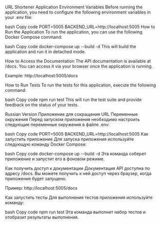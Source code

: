 URL Shortener Application
Environment Variables
Before running the application, you need to configure the following environment variables in your .env file:

bash
Copy code
PORT=5005
BACKEND_URL=http://localhost:5005
How to Run the Application
To run the application, you can use the following Docker Compose command:

bash
Copy code
docker-compose up --build -d
This will build the application and run it in detached mode.

How to Access the Documentation
The API documentation is available at /docs. You can access it via your browser once the application is running.

Example:
http://localhost:5005/docs

How to Run Tests
To run the tests for this application, execute the following command:

bash
Copy code
npm run test
This will run the test suite and provide feedback on the status of your tests.

Russian Version
Приложение для сокращения URL
Переменные окружения
Перед запуском приложения необходимо настроить следующие переменные окружения в файле .env:

bash
Copy code
PORT=5005
BACKEND_URL=http://localhost:5005
Как запустить приложение
Для запуска приложения используйте следующую команду Docker Compose:

bash
Copy code
docker-compose up --build -d
Эта команда соберет приложение и запустит его в фоновом режиме.

Как получить доступ к документации
Документация API доступна по адресу /docs. Вы можете получить к ней доступ через браузер, когда приложение будет запущено.

Пример:
http://localhost:5005/docs

Как запустить тесты
Для выполнения тестов приложения используйте команду:

bash
Copy code
npm run test
Эта команда выполнит набор тестов и отобразит результаты выполнения.
